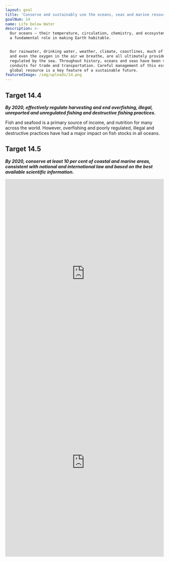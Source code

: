 ```yaml
---
layout: goal
title: 'Conserve and sustainably use the oceans, seas and marine resources'
goalNum: 14
name: Life below Water
description: >-
  Our oceans — their temperature, circulation, chemistry, and ecosystems  — play
  a fundamental role in making Earth habitable. 


  Our rainwater, drinking water, weather, climate, coastlines, much of our food,
  and even the oxygen in the air we breathe, are all ultimately provided and
  regulated by the sea. Throughout history, oceans and seas have been vital
  conduits for trade and transportation. Careful management of this essential
  global resource is a key feature of a sustainable future.
featuredImage: /img/uploads/14.png
---
```

## Target 14.4

**_By 2020, effectively regulate harvesting and end overfishing, illegal, unreported and unregulated fishing and destructive fishing practices._**

Fish and seafood is a primary source of income, and nutrition for many across the world. However, overfishing and poorly regulated, illegal and destructive practices have had a major impact on fish stocks in all oceans. 

## Target 14.5

_**By 2020, conserve at least 10 per cent of coastal and marine areas, consistent with national and international law and based on the best available scientific information.**_

<iframe src="https://ourworldindata.org/grapher/marine-protected-areas" style="width: 100%; height: 600px; border: 0px none;"></iframe>

<iframe src="https://owid.cloud/grapher/fish-species-threatened" style="width: 100%; height: 600px; border: 0px none;"></iframe>
